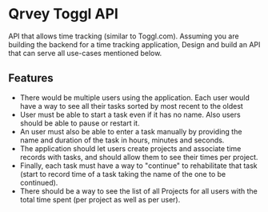 # Qrvey Toggl API

API that allows time tracking (similar to Toggl.com). Assuming you are building the backend for a time tracking application, Design and build an API that can serve all use-cases mentioned below. 

## Features

- There would be multiple users using the application. Each user would have a way to see all their tasks sorted by most recent to the oldest
- User must be able to start a task even if it has no name. Also users should be able to pause or restart it.
- An user must also be able to enter a task manually by providing the name and duration of the task in hours, minutes and seconds.
- The application should let users create projects and associate time records with tasks, and should allow them to see their times per project.
- Finally, each task must have a way to "continue" to rehabilitate that task (start to record time of a task taking the name of the one to be continued).
- There should be a way to see the list of all Projects for all users with the total time spent (per project as well as per user).

